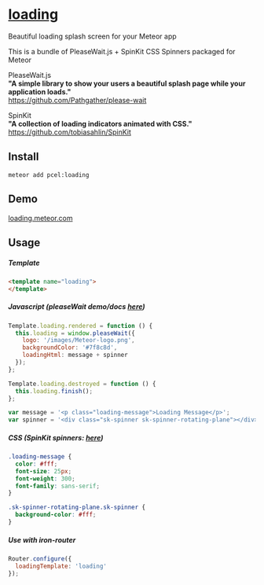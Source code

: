 # [loading](https://loading.meteor.com)

Beautiful loading splash screen for your Meteor app

This is a bundle of PleaseWait.js + SpinKit CSS Spinners packaged for Meteor

PleaseWait.js<br>
**"A simple library to show your users a beautiful splash page while your application loads."**<br>
https://github.com/Pathgather/please-wait

SpinKit<br>
**"A collection of loading indicators animated with CSS."**<br>
https://github.com/tobiasahlin/SpinKit

## Install
```
meteor add pcel:loading
```

## Demo
[loading.meteor.com](https://loading.meteor.com)


## Usage

##### Template
```html
<template name="loading">
</template>
```

##### Javascript (pleaseWait demo/docs [here](http://pathgather.github.io/please-wait/))
```js
Template.loading.rendered = function () {
  this.loading = window.pleaseWait({
    logo: '/images/Meteor-logo.png',
    backgroundColor: '#7f8c8d',
    loadingHtml: message + spinner
  });
};

Template.loading.destroyed = function () {
  this.loading.finish();
};

var message = '<p class="loading-message">Loading Message</p>';
var spinner = '<div class="sk-spinner sk-spinner-rotating-plane"></div>';
```

##### CSS (SpinKit spinners: [here](http://tobiasahlin.com/spinkit/))
```css
.loading-message {
  color: #fff;
  font-size: 25px;
  font-weight: 300;
  font-family: sans-serif;
}

.sk-spinner-rotating-plane.sk-spinner {
  background-color: #fff;
}
```

##### Use with iron-router
```js
Router.configure({
  loadingTemplate: 'loading'
});
```
